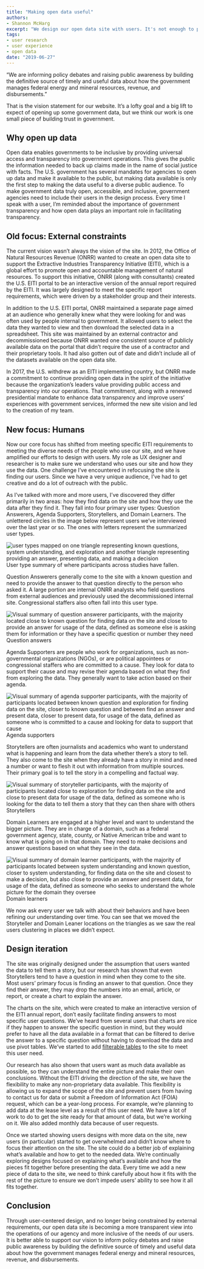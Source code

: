 ```yaml
---
title: "Making open data useful"
authors:
- Shannon McHarg
excerpt: "We design our open data site with users. It's not enough to publish the data; our goal is publish the right data, in the right way, to make it as useful as possible."
tags:
- user research
- user experience
- open data
date: "2019-06-27"
---
```


“We are informing policy debates and raising public awareness by building the definitive source of timely and useful data about how the government manages federal energy and mineral resources, revenue, and disbursements.”

That is the vision statement for our website. It’s a lofty goal and a big lift to expect of opening up some government data, but we think our work is one small piece of building trust in government.

## Why open up data
Open data enables governments to be inclusive by providing universal access and transparency into government operations. This gives the public the information needed to back up claims made in the name of social justice with facts. The U.S. government has several mandates for agencies to open up data and make it available to the public, but making data available is only the first step to making the data useful to a diverse public audience. To make government data truly open, accessible, and inclusive, government agencies need to include their users in the design process. Every time I speak with a user, I’m reminded about the importance of government transparency and how open data plays an important role in facilitating transparency.

## Old focus: External constraints
The current vision wasn’t always the vision of the site. In 2012, the Office of Natural Resources Revenue (ONRR) wanted to create an open data site to support the Extractive Industries Transparency Initiative (EITI), which is a global effort to promote open and accountable management of natural resources. To support this initiative, ONRR (along with consultants) created the U.S. EITI portal to be an interactive version of the annual report required by the EITI. It was largely designed to meet the specific report requirements, which were driven by a stakeholder group and their interests.

In addition to the U.S. EITI portal, ONRR maintained a separate page aimed at an audience who generally knew what they were looking for and was often used by people internal to government. It allowed users to select the data they wanted to view and then download the selected data in a spreadsheet. This site was maintained by an external contractor and decommissioned because ONRR wanted one consistent source of publicly available data on the portal that didn’t require the use of a contractor and their proprietary tools. It had also gotten out of date and didn’t include all of the datasets available on the open data site.

In 2017, the U.S. withdrew as an EITI implementing country, but ONRR made a commitment to continue providing open data in the spirit of the initiative because the organization’s leaders value providing public access and transparency into our operations. That commitment, along with a renewed presidential mandate to enhance data transparency and improve users’ experiences with government services, informed the new site vision and led to the creation of my team.  

## New focus: Humans
Now our core focus has shifted from meeting specific EITI requirements to meeting the diverse needs of the people who use our site, and we have amplified our efforts to design with users. My role as UX designer and researcher is to make sure we understand who uses our site and how they use the data. One challenge I’ve encountered in refocusing the site is finding our users. Since we have a very unique audience, I’ve had to get creative and do a lot of outreach with the public.

As I’ve talked with more and more users, I’ve discovered they differ primarily in two areas: how they find data on the site and how they use the data after they find it. They fall into four primary user types: Question Answerers, Agenda Supporters, Storytellers, and Domain Learners. The unlettered circles in the image below represent users we’ve interviewed over the last year or so. The ones with letters represent the summarized user types.

![user types mapped on one triangle representing known questions, system understanding, and exploration and another triangle representing providing an answer, presenting data, and making a decision](./AllUsers.PNG)
User type summary of where participants across studies have fallen.

Question Answerers generally come to the site with a known question and need to provide the answer to that question directly to the person who asked it. A large portion are internal ONRR analysts who field questions from external audiences and previously used the decommissioned internal site. Congressional staffers also often fall into this user type.

![Visual summary of question answerer participants, with the majority located close to known question for finding data on the site and close to provide an answer for usage of the data, defined as someone else is asking them for information or they have a specific question or number they need](./QuestionAnswerers.PNG)
Question answers

Agenda Supporters are people who work for organizations, such as non-governmental organizations (NGOs), or are political appointees or congressional staffers who are committed to a cause. They look for data to support their cause and may revise their agenda based on what they find from exploring the data. They generally want to take action based on their agenda.

![Visual summary of agenda supporter participants, with the majority of participants located between known question and exploration for finding data on the site, closer to known question and between find an answer and present data, closer to present data, for usage of the data, defined as someone who is committed to a cause and looking for data to support that cause](./AgendaSupporters.PNG)
Agenda supporters

Storytellers are often journalists and academics who want to understand what is happening and learn from the data whether there’s a story to tell. They also come to the site when they already have a story in mind and need a number or want to flesh it out with information from multiple sources. Their primary goal is to tell the story in a compelling and factual way.

![Visual summary of storyteller participants, with the majority of participants located close to exploration for finding data on the site and close to present data for usage of the data, defined as someone who is looking for the data to tell them a story that they can then share with others](./Storytellers.PNG)
Storytellers

Domain Learners are engaged at a higher level and want to understand the bigger picture. They are in charge of a domain, such as a federal government agency, state, county, or Native American tribe and want to know what is going on in that domain. They need to make decisions and answer questions based on what they see in the data.

![Visual summary of domain learner participants, with the majority of participants located between system understanding and known question, closer to system understanding, for finding data on the site and closest to make a decision, but also close to provide an answer and present data, for usage of the data, defined as someone who seeks to understand the whole picture for the domain they oversee](./DomainLearners.PNG)
Domain learners

We now ask every user we talk with about their behaviors and have been refining our understanding over time. You can see that we moved the Storyteller and Domain Leaner locations on the triangles as we saw the real users clustering in places we didn’t expect.

## Design iteration
The site was originally designed under the assumption that users wanted the data to tell them a story, but our research has shown that even Storytellers tend to have a question in mind when they come to the site. Most users’ primary focus is finding an answer to that question. Once they find their answer, they may drop the numbers into an email, article, or report, or create a chart to explain the answer.

The charts on the site, which were created to make an interactive version of the EITI annual report, don’t easily facilitate finding answers to most specific user questions. We’ve heard from several users that charts are nice if they happen to answer the specific question in mind, but they would prefer to have all the data available in a format that can be filtered to derive the answer to a specific question without having to download the data and use pivot tables. We’ve started to add [filterable tables](https://revenuedata.doi.gov/explore/revenue/) to the site to meet this user need.

Our research has also shown that users want as much data available as possible, so they can understand the entire picture and make their own conclusions. Without the EITI driving the direction of the site, we have the flexibility to make any non-proprietary data available. This flexibility is allowing us to expand the scope of the site and prevent users from having to contact us for data or submit a Freedom of Information Act (FOIA) request, which can be a year-long process. For example, we’re planning to add data at the lease level as a result of this user need. We have a lot of work to do to get the site ready for that amount of data, but we’re working on it. We also added monthly data because of user requests.

Once we started showing users designs with more data on the site, new users (in particular) started to get overwhelmed and didn’t know where to focus their attention on the site. The site could do a better  job of explaining what’s available and how to get to the needed data. We’re continually exploring designs focused on explaining what’s available and how the pieces fit together before presenting the data. Every time we add a new piece of data to the site, we need to think carefully about how it fits with the rest of the picture to ensure we don’t impede users’ ability to see how it all fits together.

## Conclusion
Through user-centered design, and no longer being constrained by external requirements, our open data site is becoming a more transparent view into the operations of our agency and more inclusive of the needs of our users. It is better able to support our vision to inform policy debates and raise public awareness by building the definitive source of timely and useful data about how the government manages federal energy and mineral resources, revenue, and disbursements.
